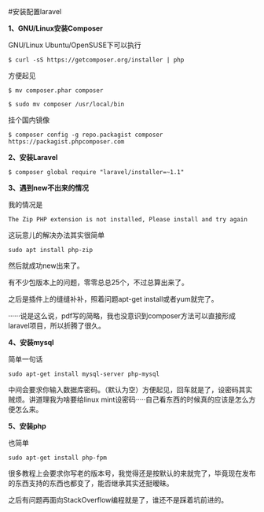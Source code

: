 #安装配置laravel

**1、GNU/Linux安装Composer**

GNU/Linux Ubuntu/OpenSUSE下可以执行

```linux
$ curl -sS https://getcomposer.org/installer | php
```

方便起见

```linux
$ mv composer.phar composer
```

```linux
$ sudo mv composer /usr/local/bin
```

挂个国内镜像

```linux
$ composer config -g repo.packagist composer https://packagist.phpcomposer.com
```

**2、安装Laravel**

```
$ composer global require "laravel/installer=~1.1"
```

**3、遇到new不出来的情况**

我的情况是

```
The Zip PHP extension is not installed, Please install and try again
```

这玩意儿的解决办法其实很简单

```
sudo apt install php-zip
```

然后就成功new出来了。

有不少包版本上的问题，零零总总25个，不过总算出来了。

之后是插件上的缝缝补补，照着问题apt-get install或者yum就完了。

······说是这么说，pdf写的简略，我也没意识到composer方法可以直接形成laravel项目，所以折腾了很久。

**4、安装mysql**

简单一句话 

```
sudo apt-get install mysql-server php-mysql
```

中间会要求你输入数据库密码。（默认为空）方便起见，回车就是了，设密码其实贼烦。讲道理我为啥要给linux mint设密码·····自己看东西的时候真的应该是怎么方便怎么来。

**5、安装php**

也简单

```
sudo apt-get install php-fpm
```

很多教程上会要求你写老的版本号，我觉得还是按默认的来就完了，毕竟现在发布的东西支持的东西也都变了，能否继承其实还挺暧昧。

之后有问题再面向StackOverflow编程就是了，谁还不是踩着坑前进的。